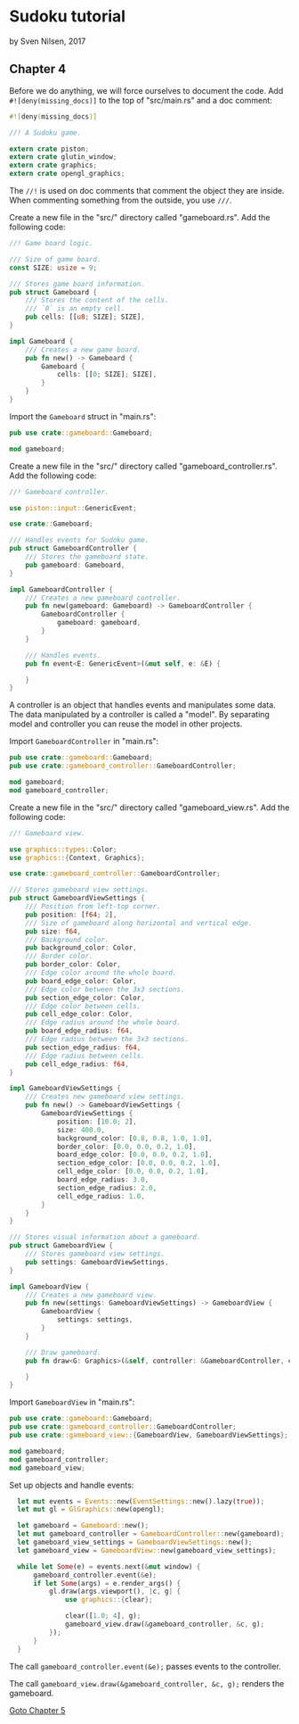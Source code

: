 # Sudoku tutorial
by Sven Nilsen, 2017

## Chapter 4

Before we do anything, we will force ourselves to document the code.
Add `#![deny(missing_docs)]` to the top of "src/main.rs" and a doc comment:

```rust
#![deny(missing_docs)]

//! A Sudoku game.

extern crate piston;
extern crate glutin_window;
extern crate graphics;
extern crate opengl_graphics;
```

The `//!` is used on doc comments that comment the object they are inside.
When commenting something from the outside, you use `///`.

Create a new file in the "src/" directory called "gameboard.rs".
Add the following code:

```rust
//! Game board logic.

/// Size of game board.
const SIZE: usize = 9;

/// Stores game board information.
pub struct Gameboard {
    /// Stores the content of the cells.
    /// `0` is an empty cell.
    pub cells: [[u8; SIZE]; SIZE],
}

impl Gameboard {
    /// Creates a new game board.
    pub fn new() -> Gameboard {
        Gameboard {
            cells: [[0; SIZE]; SIZE],
        }
    }
}
```

Import the `Gameboard` struct in "main.rs":

```rust
pub use crate::gameboard::Gameboard;

mod gameboard;
```

Create a new file in the "src/" directory called "gameboard_controller.rs".
Add the following code:

```rust
//! Gameboard controller.

use piston::input::GenericEvent;

use crate::Gameboard;

/// Handles events for Sudoku game.
pub struct GameboardController {
    /// Stores the gameboard state.
    pub gameboard: Gameboard,
}

impl GameboardController {
    /// Creates a new gameboard controller.
    pub fn new(gameboard: Gameboard) -> GameboardController {
        GameboardController {
            gameboard: gameboard,
        }
    }

    /// Handles events.
    pub fn event<E: GenericEvent>(&mut self, e: &E) {

    }
}
```

A controller is an object that handles events and manipulates some data.
The data manipulated by a controller is called a "model".
By separating model and controller you can reuse the model in other projects.

Import `GameboardController` in "main.rs":

```rust
pub use crate::gameboard::Gameboard;
pub use crate::gameboard_controller::GameboardController;

mod gameboard;
mod gameboard_controller;
```

Create a new file in the "src/" directory called "gameboard_view.rs".
Add the following code:

```rust
//! Gameboard view.

use graphics::types::Color;
use graphics::{Context, Graphics};

use crate::gameboard_controller::GameboardController;

/// Stores gameboard view settings.
pub struct GameboardViewSettings {
    /// Position from left-top corner.
    pub position: [f64; 2],
    /// Size of gameboard along horizontal and vertical edge.
    pub size: f64,
    /// Background color.
    pub background_color: Color,
    /// Border color.
    pub border_color: Color,
    /// Edge color around the whole board.
    pub board_edge_color: Color,
    /// Edge color between the 3x3 sections.
    pub section_edge_color: Color,
    /// Edge color between cells.
    pub cell_edge_color: Color,
    /// Edge radius around the whole board.
    pub board_edge_radius: f64,
    /// Edge radius between the 3x3 sections.
    pub section_edge_radius: f64,
    /// Edge radius between cells.
    pub cell_edge_radius: f64,
}

impl GameboardViewSettings {
    /// Creates new gameboard view settings.
    pub fn new() -> GameboardViewSettings {
        GameboardViewSettings {
            position: [10.0; 2],
            size: 400.0,
            background_color: [0.8, 0.8, 1.0, 1.0],
            border_color: [0.0, 0.0, 0.2, 1.0],
            board_edge_color: [0.0, 0.0, 0.2, 1.0],
            section_edge_color: [0.0, 0.0, 0.2, 1.0],
            cell_edge_color: [0.0, 0.0, 0.2, 1.0],
            board_edge_radius: 3.0,
            section_edge_radius: 2.0,
            cell_edge_radius: 1.0,
        }
    }
}

/// Stores visual information about a gameboard.
pub struct GameboardView {
    /// Stores gameboard view settings.
    pub settings: GameboardViewSettings,
}

impl GameboardView {
    /// Creates a new gameboard view.
    pub fn new(settings: GameboardViewSettings) -> GameboardView {
        GameboardView {
            settings: settings,
        }
    }

    /// Draw gameboard.
    pub fn draw<G: Graphics>(&self, controller: &GameboardController, c: &Context, g: &mut G) {

    }
}
```

Import `GameboardView` in "main.rs":

```rust
pub use crate::gameboard::Gameboard;
pub use crate::gameboard_controller::GameboardController;
pub use crate::gameboard_view::{GameboardView, GameboardViewSettings};

mod gameboard;
mod gameboard_controller;
mod gameboard_view;
```

Set up objects and handle events:

```rust
  let mut events = Events::new(EventSettings::new().lazy(true));
  let mut gl = GlGraphics::new(opengl);

  let gameboard = Gameboard::new();
  let mut gameboard_controller = GameboardController::new(gameboard);
  let gameboard_view_settings = GameboardViewSettings::new();
  let gameboard_view = GameboardView::new(gameboard_view_settings);

  while let Some(e) = events.next(&mut window) {
      gameboard_controller.event(&e);
      if let Some(args) = e.render_args() {
          gl.draw(args.viewport(), |c, g| {
              use graphics::{clear};

              clear([1.0; 4], g);
              gameboard_view.draw(&gameboard_controller, &c, g);
          });
      }
  }
```

The call `gameboard_controller.event(&e);` passes events to the controller.

The call `gameboard_view.draw(&gameboard_controller, &c, g);`
renders the gameboard.

[Goto Chapter 5](chp-05.md)
